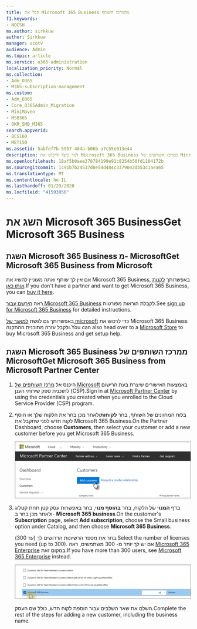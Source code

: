 ```yaml
---
title: קבל את Microsoft 365 Business מהמרכז השותף
f1.keywords:
- NOCSH
ms.author: sirkkuw
author: Sirkkuw
manager: scotv
audience: Admin
ms.topic: article
ms.service: o365-administration
localization_priority: Normal
ms.collection:
- Adm_O365
- M365-subscription-management
ms.custom:
- Adm_O365
- Core_O365Admin_Migration
- MiniMaven
- MSB365
- OKR_SMB_M365
search.appverid:
- BCS160
- MET150
ms.assetid: 5abfef7b-5957-484a-b06b-a7c55e013e44
description: למד כיצד לרכוש את Microsoft 365 Business ממרכז השותפים של Microsoft.
ms.openlocfilehash: 18af5b0aee378784199e91c8254b50fd1104172b
ms.sourcegitcommit: 1c91b7b24537d0e54d484c3379043db53c1aea65
ms.translationtype: MT
ms.contentlocale: he-IL
ms.lasthandoff: 01/29/2020
ms.locfileid: "41593950"
---
```

# <a name="get-microsoft-365-business"></a><span data-ttu-id="d2aa3-103">השג את Microsoft 365 Business</span><span class="sxs-lookup"><span data-stu-id="d2aa3-103">Get Microsoft 365 Business</span></span>

## <a name="get-microsoft-365-business-from-microsoft"></a><span data-ttu-id="d2aa3-104">השגת Microsoft 365 Business מ- Microsoft</span><span class="sxs-lookup"><span data-stu-id="d2aa3-104">Get Microsoft 365 Business from Microsoft</span></span>

<span data-ttu-id="d2aa3-105">אם אין לך שותף ואתה מעוניין להשיג את Microsoft 365 Business, באפשרותך [לקנות אותו כאן](https://www.microsoft.com/en-US/microsoft-365/business).</span><span class="sxs-lookup"><span data-stu-id="d2aa3-105">If you don't have a partner and want to get Microsoft 365 Business, you can [buy it here](https://www.microsoft.com/en-US/microsoft-365/business).</span></span>

<span data-ttu-id="d2aa3-106">ראה [הירשם עבור Microsoft 365 Business](sign-up.md) לקבלת הוראות מפורטות.</span><span class="sxs-lookup"><span data-stu-id="d2aa3-106">See [sign up for Microsoft 365 Business](sign-up.md) for detailed instructions.</span></span>

<span data-ttu-id="d2aa3-107">באפשרותך גם לגשת [למאגר של microsoft](https://www.microsoft.com/en-us/store/locations/find-a-store?icid=en_US_Store_UH_FAS) כדי לרכוש את Microsoft 365 Business ולקבל עזרה מתוכנית ההתקנה.</span><span class="sxs-lookup"><span data-stu-id="d2aa3-107">You can also head over to a [Microsoft Store](https://www.microsoft.com/en-us/store/locations/find-a-store?icid=en_US_Store_UH_FAS) to buy Microsoft 365 Business and get setup help.</span></span>
  
## <a name="get-microsoft-365-business-from-microsoft-partner-center"></a><span data-ttu-id="d2aa3-108">השגת Microsoft 365 Business ממרכז השותפים של Microsoft</span><span class="sxs-lookup"><span data-stu-id="d2aa3-108">Get Microsoft 365 Business from Microsoft Partner Center</span></span>

1. <span data-ttu-id="d2aa3-109">היכנס אל [מרכז השותפים של Microsoft](https://go.microsoft.com/fwlink/p/?linkid=849910) באמצעות האישורים שיצרת בעת הרישום לתוכנית ספק שירותי הענן (CSP).</span><span class="sxs-lookup"><span data-stu-id="d2aa3-109">Sign in at [Microsoft Partner Center](https://go.microsoft.com/fwlink/p/?linkid=849910) by using the credentials you created when you enrolled to the Cloud Service Provider (CSP) program.</span></span> 
    
2. <span data-ttu-id="d2aa3-110">בלוח המחוונים של השותף, בחר **לקוחות**ולאחר מכן בחר את הלקוח שלך או הוסף לקוח חדש לפני שתקבל את Microsoft 365 Business.</span><span class="sxs-lookup"><span data-stu-id="d2aa3-110">On the Partner Dashboard, choose **Customers**, then select your customer or add a new customer before you get Microsoft 365 Business.</span></span>
    
    ![במרכז השותפים של Microsoft, הוסף לקוח.](media/ec807d07-bbd2-411f-8fe1-c644cf9a3882.png)
  
3. <span data-ttu-id="d2aa3-112">בדף **המנוי** של הלקוח, בחר **בהוסף מנוי**, בחר באפשרות עסק קטן תחת קטלוג ולאחר מכן בחר ב- **Microsoft 365 business**.</span><span class="sxs-lookup"><span data-stu-id="d2aa3-112">On the customer's **Subscription** page, select **Add subscription**, choose the Small business option under Catalog, and then choose **Microsoft 365 Business**.</span></span>
    
    <span data-ttu-id="d2aa3-113">בחר את מספר הרשיונות הדרושים לך (עד 300).</span><span class="sxs-lookup"><span data-stu-id="d2aa3-113">Select the number of licenses you need (up to 300).</span></span> <span data-ttu-id="d2aa3-114">אם יש לך יותר מ- 300 משתמשים, ראה [Microsoft 365 Enterprise](https://go.microsoft.com/fwlink/p/?linkid=862316) במקום זאת.</span><span class="sxs-lookup"><span data-stu-id="d2aa3-114">If you have more than 300 users, see [Microsoft 365 Enterprise](https://go.microsoft.com/fwlink/p/?linkid=862316) instead.</span></span> 
    
    ![בדף המנוי החדש, בחר בעסק קטן.](media/52d99e89-2175-4974-84bb-dd626048541b.png)
  
    <span data-ttu-id="d2aa3-116">השלם את שאר השלבים עבור הוספת לקוח חדש, כולל שם העסק.</span><span class="sxs-lookup"><span data-stu-id="d2aa3-116">Complete the rest of the steps for adding a new customer, including the business name.</span></span>
    


